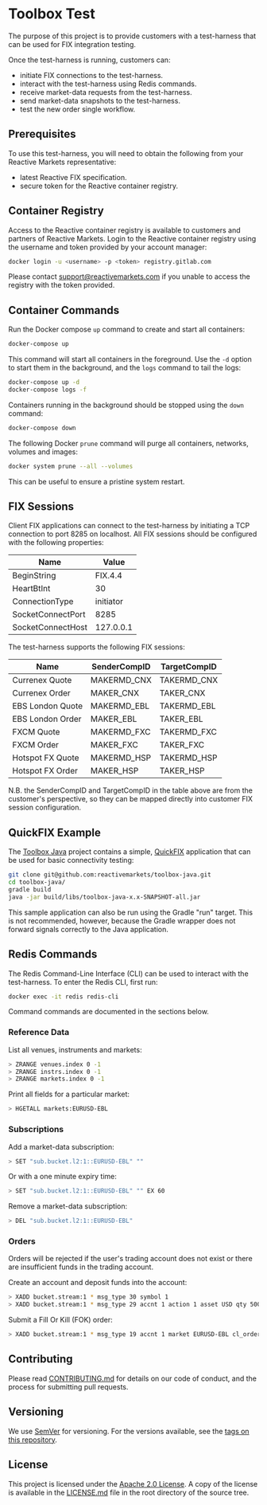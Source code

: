 # Toolbox Test

The purpose of this project is to provide customers with a test-harness that can be used for FIX
integration testing.

Once the test-harness is running, customers can:

- initiate FIX connections to the test-harness.
- interact with the test-harness using Redis commands.
- receive market-data requests from the test-harness.
- send market-data snapshots to the test-harness.
- test the new order single workflow.

## Prerequisites

To use this test-harness, you will need to obtain the following from your Reactive Markets
representative:

- latest Reactive FIX specification.
- secure token for the Reactive container registry.

## Container Registry

Access to the Reactive container registry is available to customers and partners of Reactive
Markets. Login to the Reactive container registry using the username and token provided by your
account manager:

```bash
docker login -u <username> -p <token> registry.gitlab.com
```

Please contact [support@reactivemarkets.com](mailto:support@reactivemarkets.com) if you unable to
access the registry with the token provided.

## Container Commands

Run the Docker compose `up` command to create and start all containers:

```bash
docker-compose up
```

This command will start all containers in the foreground. Use the `-d` option to start them in the
background, and the `logs` command to tail the logs:

```bash
docker-compose up -d
docker-compose logs -f
```

Containers running in the background should be stopped using the `down` command:

```bash
docker-compose down
```

The following Docker `prune` command will purge all containers, networks, volumes and images:

```bash
docker system prune --all --volumes
```

This can be useful to ensure a pristine system restart.

## FIX Sessions

Client FIX applications can connect to the test-harness by initiating a TCP connection to port 8285
on localhost. All FIX sessions should be configured with the following properties:

| Name              |     Value |
|-------------------|-----------|
| BeginString       |   FIX.4.4 |
| HeartBtInt        |        30 |
| ConnectionType    | initiator |
| SocketConnectPort |      8285 |
| SocketConnectHost | 127.0.0.1 |

The test-harness supports the following FIX sessions:

| Name             | SenderCompID | TargetCompID |
|------------------|--------------|--------------|
| Currenex Quote   | MAKERMD_CNX  | TAKERMD_CNX  |
| Currenex Order   | MAKER_CNX    | TAKER_CNX    |
| EBS London Quote | MAKERMD_EBL  | TAKERMD_EBL  |
| EBS London Order | MAKER_EBL    | TAKER_EBL    |
| FXCM Quote       | MAKERMD_FXC  | TAKERMD_FXC  |
| FXCM Order       | MAKER_FXC    | TAKER_FXC    |
| Hotspot FX Quote | MAKERMD_HSP  | TAKERMD_HSP  |
| Hotspot FX Order | MAKER_HSP    | TAKER_HSP    |

N.B. the SenderCompID and TargetCompID in the table above are from the customer's perspective, so
they can be mapped directly into customer FIX session configuration.

## QuickFIX Example

The [Toolbox Java](https://github.com/reactivemarkets/toolbox-java) project contains a simple,
[QuickFIX](https://www.quickfixj.org/) application that can be used for basic connectivity testing:

```bash
git clone git@github.com:reactivemarkets/toolbox-java.git
cd toolbox-java/
gradle build
java -jar build/libs/toolbox-java-x.x-SNAPSHOT-all.jar
```

This sample application can also be run using the Gradle "run" target. This is not recommended,
however, because the Gradle wrapper does not forward signals correctly to the Java application.

## Redis Commands

The Redis Command-Line Interface (CLI) can be used to interact with the test-harness.
To enter the Redis CLI, first run:

```bash
docker exec -it redis redis-cli
```

Command commands are documented in the sections below.

### Reference Data

List all venues, instruments and markets:

```bash
> ZRANGE venues.index 0 -1
> ZRANGE instrs.index 0 -1
> ZRANGE markets.index 0 -1
```

Print all fields for a particular market:

```bash
> HGETALL markets:EURUSD-EBL
```

### Subscriptions

Add a market-data subscription:

```bash
> SET "sub.bucket.l2:1::EURUSD-EBL" ""
```

Or with a one minute expiry time:

```bash
> SET "sub.bucket.l2:1::EURUSD-EBL" "" EX 60
```

Remove a market-data subscription:

```bash
> DEL "sub.bucket.l2:1::EURUSD-EBL"
```

### Orders

Orders will be rejected if the user's trading account does not exist or there are insufficient funds
in the trading account.

Create an account and deposit funds into the account:

```bash
> XADD bucket.stream:1 * msg_type 30 symbol 1
> XADD bucket.stream:1 * msg_type 29 accnt 1 action 1 asset USD qty 50000000
```

Submit a Fill Or Kill (FOK) order:

```bash
> XADD bucket.stream:1 * msg_type 19 accnt 1 market EURUSD-EBL cl_order_id test strat_type FOK side 1 qty 1000000 price 1.1026
```

## Contributing

Please read [CONTRIBUTING.md](CONTRIBUTING.md) for details on our code of conduct, and the process
for submitting pull requests.

## Versioning

We use [SemVer](https://semver.org/) for versioning. For the versions available, see the [tags on
this repository](https://github.com/reactivemarkets/toolbox-java/tags).

## License

This project is licensed under the [Apache 2.0
License](https://www.apache.org/licenses/LICENSE-2.0). A copy of the license is available in the
[LICENSE.md](LICENSE.md) file in the root directory of the source tree.
